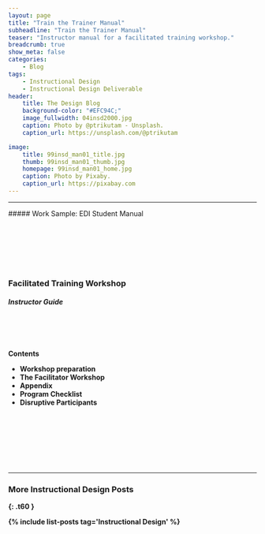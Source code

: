 ```yaml
---
layout: page
title: "Train the Trainer Manual"
subheadline: "Train the Trainer Manual"
teaser: "Instructor manual for a facilitated training workshop."
breadcrumb: true
show_meta: false
categories:
    - Blog
tags:
    - Instructional Design
    - Instructional Design Deliverable
header:
    title: The Design Blog
    background-color: "#EFC94C;"
    image_fullwidth: 04insd2000.jpg
    caption: Photo by @ptrikutam - Unsplash.
    caption_url: https://unsplash.com/@ptrikutam

image:
    title: 99insd_man01_title.jpg
    thumb: 99insd_man01_thumb.jpg
    homepage: 99insd_man01_home.jpg
    caption: Photo by Pixaby.
    caption_url: https://pixabay.com
---
```

<!--more-->
<hr>
##### Work Sample: EDI Student Manual
<br>

<!--Medium and Above-->
<div class="show-for-medium-up" markdown="1">
<img src="{{ site.urlimg }}99insd_man02_page_01.jpg" style="margin: 25px 0px 25px 0px" alt="">
</div>

<!--small-->

<div class="show-for-small-only" markdown="1">
<!--Workshop Preparation-->
<img src="{{ site.urlimg }}99insd_man02_sld_01.JPG" style="margin: 25px 0px 25px 0px" alt="">


<!--Facilitation Workshop Overview-->
### Facilitated Training Workshop
##### Instructor Guide
<img src="{{ site.urlimg }}99insd_man02_sld_07.JPG" style="margin: 25px 0px 25px 0px" alt="">

<b>Contents
* Workshop preparation
* The Facilitator Workshop
* Appendix
 * Program Checklist
 * Disruptive Participants

<img src="{{ site.urlimg }}99insd_man02_sld_08.JPG" style="margin: 25px 0px 25px 0px" alt="">

<img src="{{ site.urlimg }}99insd_man02_sld_09.JPG" style="margin: 25px 0px 25px 0px" alt="">

<img src="{{ site.urlimg }}99insd_man02_sld_10.JPG" style="margin: 25px 0px 25px 0px" alt="">

<img src="{{ site.urlimg }}99insd_man02_sld_11.JPG" style="margin: 25px 0px 25px 0px" alt="">

<img src="{{ site.urlimg }}99insd_man02_sld_12.JPG" style="margin: 25px 0px 25px 0px" alt="">

<img src="{{ site.urlimg }}99insd_man02_sld_13.JPG" style="margin: 25px 0px 25px 0px" alt="">

<img src="{{ site.urlimg }}99insd_man02_sld_14.JPG" style="margin: 25px 0px 25px 0px" alt="">

</div>

<img src="{{ site.urlimg }}99insd_man02_icon_brk.jpg" style="margin: 25px 0px 25px 0px" alt="">

<img src="{{ site.urlimg }}99insd_man02_icon_flp.jpg" style="margin: 25px 0px 25px 0px" alt="">

<img src="{{ site.urlimg }}99insd_man02_icon_qst.jpg" style="margin: 25px 0px 25px 0px" alt="">

<img src="{{ site.urlimg }}99insd_man02_icon_vid.jpg" style="margin: 25px 0px 25px 0px" alt="">

<br>

<hr>

### More Instructional Design Posts
{: .t60 }

{% include list-posts tag='Instructional Design' %}
